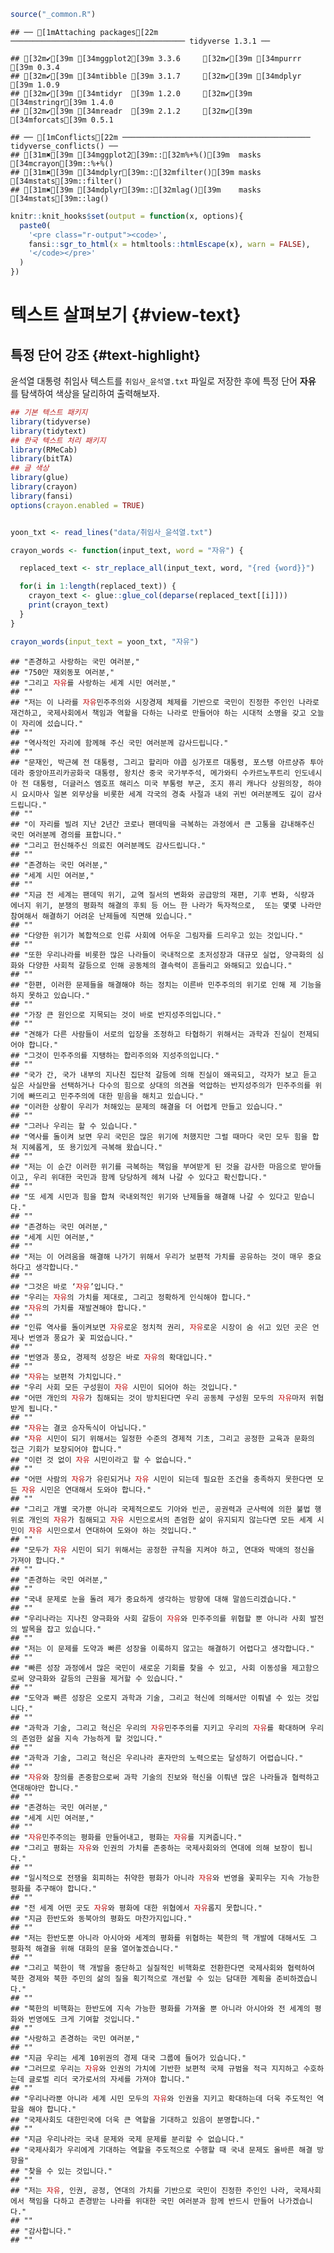 

```r
source("_common.R")
```

```
## ── [1mAttaching packages[22m ─────────────────────────────────────── tidyverse 1.3.1 ──
```

```
## [32m✔[39m [34mggplot2[39m 3.3.6     [32m✔[39m [34mpurrr  [39m 0.3.4
## [32m✔[39m [34mtibble [39m 3.1.7     [32m✔[39m [34mdplyr  [39m 1.0.9
## [32m✔[39m [34mtidyr  [39m 1.2.0     [32m✔[39m [34mstringr[39m 1.4.0
## [32m✔[39m [34mreadr  [39m 2.1.2     [32m✔[39m [34mforcats[39m 0.5.1
```

```
## ── [1mConflicts[22m ────────────────────────────────────────── tidyverse_conflicts() ──
## [31m✖[39m [34mggplot2[39m::[32m%+%()[39m  masks [34mcrayon[39m::%+%()
## [31m✖[39m [34mdplyr[39m::[32mfilter()[39m masks [34mstats[39m::filter()
## [31m✖[39m [34mdplyr[39m::[32mlag()[39m    masks [34mstats[39m::lag()
```

```r
knitr::knit_hooks$set(output = function(x, options){
  paste0(
    '<pre class="r-output"><code>',
    fansi::sgr_to_html(x = htmltools::htmlEscape(x), warn = FALSE),
    '</code></pre>'
  )
})
```


# 텍스트 살펴보기 {#view-text}

## 특정 단어 강조 {#text-highlight}

윤석열 대통령 취임사 텍스트를 `취임사_윤석열.txt` 파일로 저장한 후에 
특정 단어 **자유** 를 탐색하여 색상을 달리하여 출력해보자. 



```r
## 기본 텍스트 패키지
library(tidyverse)
library(tidytext)
## 한국 텍스트 처리 패키지
library(RMeCab)
library(bitTA)
## 글 색상
library(glue)
library(crayon)
library(fansi)
options(crayon.enabled = TRUE)


yoon_txt <- read_lines("data/취임사_윤석열.txt")

crayon_words <- function(input_text, word = "자유") {

  replaced_text <- str_replace_all(input_text, word, "{red {word}}")

  for(i in 1:length(replaced_text)) {
    crayon_text <- glue::glue_col(deparse(replaced_text[[i]]))
    print(crayon_text)
  }
}

crayon_words(input_text = yoon_txt, "자유")
```

<pre class="r-output"><code>## "존경하고 사랑하는 국민 여러분,"
## "750만 재외동포 여러분,"
## "그리고 <span style='color: #BB0000;'>자유</span>를 사랑하는 세계 시민 여러분,"
## ""
## "저는 이 나라를 <span style='color: #BB0000;'>자유</span>민주주의와 시장경제 체제를 기반으로 국민이 진정한 주인인 나라로 재건하고, 국제사회에서 책임과 역할을 다하는 나라로 만들어야 하는 시대적 소명을 갖고 오늘 이 자리에 섰습니다."
## ""
## "역사적인 자리에 함께해 주신 국민 여러분께 감사드립니다."
## ""
## "문재인, 박근혜 전 대통령, 그리고 할리마 야콥 싱가포르 대통령, 포스탱 아르샹쥬 투아데라 중앙아프리카공화국 대통령, 왕치산 중국 국가부주석, 메가와티 수카르노푸트리 인도네시아 전 대통령, 더글러스 엠호프 해리스 미국 부통령 부군, 조지 퓨리 캐나다 상원의장, 하야시 요시마사 일본 외무상을 비롯한 세계 각국의 경축 사절과 내외 귀빈 여러분께도 깊이 감사드립니다."
## ""
## "이 자리를 빌려 지난 2년간 코로나 팬데믹을 극복하는 과정에서 큰 고통을 감내해주신 국민 여러분께 경의를 표합니다."
## "그리고 헌신해주신 의료진 여러분께도 감사드립니다."
## ""
## "존경하는 국민 여러분,"
## "세계 시민 여러분,"
## ""
## "지금 전 세계는 팬데믹 위기, 교역 질서의 변화와 공급망의 재편, 기후 변화, 식량과 에너지 위기, 분쟁의 평화적 해결의 후퇴 등 어느 한 나라가 독자적으로,  또는 몇몇 나라만 참여해서 해결하기 어려운 난제들에 직면해 있습니다."
## ""
## "다양한 위기가 복합적으로 인류 사회에 어두운 그림자를 드리우고 있는 것입니다."
## ""
## "또한 우리나라를 비롯한 많은 나라들이 국내적으로 초저성장과 대규모 실업, 양극화의 심화와 다양한 사회적 갈등으로 인해 공동체의 결속력이 흔들리고 와해되고 있습니다."
## ""
## "한편, 이러한 문제들을 해결해야 하는 정치는 이른바 민주주의의 위기로 인해 제 기능을 하지 못하고 있습니다."
## ""
## "가장 큰 원인으로 지목되는 것이 바로 반지성주의입니다."
## ""
## "견해가 다른 사람들이 서로의 입장을 조정하고 타협하기 위해서는 과학과 진실이 전제되어야 합니다."
## "그것이 민주주의를 지탱하는 합리주의와 지성주의입니다."
## ""
## "국가 간, 국가 내부의 지나친 집단적 갈등에 의해 진실이 왜곡되고, 각자가 보고 듣고 싶은 사실만을 선택하거나 다수의 힘으로 상대의 의견을 억압하는 반지성주의가 민주주의를 위기에 빠뜨리고 민주주의에 대한 믿음을 해치고 있습니다."
## "이러한 상황이 우리가 처해있는 문제의 해결을 더 어렵게 만들고 있습니다."
## ""
## "그러나 우리는 할 수 있습니다."
## "역사를 돌이켜 보면 우리 국민은 많은 위기에 처했지만 그럴 때마다 국민 모두 힘을 합쳐 지혜롭게, 또 용기있게 극복해 왔습니다."
## ""
## "저는 이 순간 이러한 위기를 극복하는 책임을 부여받게 된 것을 감사한 마음으로 받아들이고, 우리 위대한 국민과 함께 당당하게 헤쳐 나갈 수 있다고 확신합니다."
## ""
## "또 세계 시민과 힘을 합쳐 국내외적인 위기와 난제들을 해결해 나갈 수 있다고 믿습니다."
## ""
## "존경하는 국민 여러분,"
## "세계 시민 여러분,"
## ""
## "저는 이 어려움을 해결해 나가기 위해서 우리가 보편적 가치를 공유하는 것이 매우 중요하다고 생각합니다."
## ""
## "그것은 바로 ‘<span style='color: #BB0000;'>자유</span>’입니다."
## "우리는 <span style='color: #BB0000;'>자유</span>의 가치를 제대로, 그리고 정확하게 인식해야 합니다."
## "<span style='color: #BB0000;'>자유</span>의 가치를 재발견해야 합니다."
## ""
## "인류 역사를 돌이켜보면 <span style='color: #BB0000;'>자유</span>로운 정치적 권리, <span style='color: #BB0000;'>자유</span>로운 시장이 숨 쉬고 있던 곳은 언제나 번영과 풍요가 꽃 피었습니다."
## ""
## "번영과 풍요, 경제적 성장은 바로 <span style='color: #BB0000;'>자유</span>의 확대입니다."
## ""
## "<span style='color: #BB0000;'>자유</span>는 보편적 가치입니다."
## "우리 사회 모든 구성원이 <span style='color: #BB0000;'>자유</span> 시민이 되어야 하는 것입니다."
## "어떤 개인의 <span style='color: #BB0000;'>자유</span>가 침해되는 것이 방치된다면 우리 공동체 구성원 모두의 <span style='color: #BB0000;'>자유</span>마저 위협받게 됩니다."
## ""
## "<span style='color: #BB0000;'>자유</span>는 결코 승자독식이 아닙니다."
## "<span style='color: #BB0000;'>자유</span> 시민이 되기 위해서는 일정한 수준의 경제적 기초, 그리고 공정한 교육과 문화의 접근 기회가 보장되어야 합니다."
## "이런 것 없이 <span style='color: #BB0000;'>자유</span> 시민이라고 할 수 없습니다."
## ""
## "어떤 사람의 <span style='color: #BB0000;'>자유</span>가 유린되거나 <span style='color: #BB0000;'>자유</span> 시민이 되는데 필요한 조건을 충족하지 못한다면 모든 <span style='color: #BB0000;'>자유</span> 시민은 연대해서 도와야 합니다."
## ""
## "그리고 개별 국가뿐 아니라 국제적으로도 기아와 빈곤, 공권력과 군사력에 의한 불법 행위로 개인의 <span style='color: #BB0000;'>자유</span>가 침해되고 <span style='color: #BB0000;'>자유</span> 시민으로서의 존엄한 삶이 유지되지 않는다면 모든 세계 시민이 <span style='color: #BB0000;'>자유</span> 시민으로서 연대하여 도와야 하는 것입니다."
## ""
## "모두가 <span style='color: #BB0000;'>자유</span> 시민이 되기 위해서는 공정한 규칙을 지켜야 하고, 연대와 박애의 정신을 가져야 합니다."
## ""
## "존경하는 국민 여러분,"
## ""
## "국내 문제로 눈을 돌려 제가 중요하게 생각하는 방향에 대해 말씀드리겠습니다."
## ""
## "우리나라는 지나친 양극화와 사회 갈등이 <span style='color: #BB0000;'>자유</span>와 민주주의를 위협할 뿐 아니라 사회 발전의 발목을 잡고 있습니다."
## ""
## "저는 이 문제를 도약과 빠른 성장을 이룩하지 않고는 해결하기 어렵다고 생각합니다."
## ""
## "빠른 성장 과정에서 많은 국민이 새로운 기회를 찾을 수 있고, 사회 이동성을 제고함으로써 양극화와 갈등의 근원을 제거할 수 있습니다."
## ""
## "도약과 빠른 성장은 오로지 과학과 기술, 그리고 혁신에 의해서만 이뤄낼 수 있는 것입니다."
## ""
## "과학과 기술, 그리고 혁신은 우리의 <span style='color: #BB0000;'>자유</span>민주주의를 지키고 우리의 <span style='color: #BB0000;'>자유</span>를 확대하며 우리의 존엄한 삶을 지속 가능하게 할 것입니다."
## ""
## "과학과 기술, 그리고 혁신은 우리나라 혼자만의 노력으로는 달성하기 어렵습니다."
## ""
## "<span style='color: #BB0000;'>자유</span>와 창의를 존중함으로써 과학 기술의 진보와 혁신을 이뤄낸 많은 나라들과 협력하고 연대해야만 합니다."
## ""
## "존경하는 국민 여러분,"
## "세계 시민 여러분,"
## ""
## "<span style='color: #BB0000;'>자유</span>민주주의는 평화를 만들어내고, 평화는 <span style='color: #BB0000;'>자유</span>를 지켜줍니다."
## "그리고 평화는 <span style='color: #BB0000;'>자유</span>와 인권의 가치를 존중하는 국제사회와의 연대에 의해 보장이 됩니다."
## ""
## "일시적으로 전쟁을 회피하는 취약한 평화가 아니라 <span style='color: #BB0000;'>자유</span>와 번영을 꽃피우는 지속 가능한 평화를 추구해야 합니다."
## ""
## "전 세계 어떤 곳도 <span style='color: #BB0000;'>자유</span>와 평화에 대한 위협에서 <span style='color: #BB0000;'>자유</span>롭지 못합니다."
## "지금 한반도와 동북아의 평화도 마찬가지입니다."
## ""
## "저는 한반도뿐 아니라 아시아와 세계의 평화를 위협하는 북한의 핵 개발에 대해서도 그 평화적 해결을 위해 대화의 문을 열어놓겠습니다."
## ""
## "그리고 북한이 핵 개발을 중단하고 실질적인 비핵화로 전환한다면 국제사회와 협력하여 북한 경제와 북한 주민의 삶의 질을 획기적으로 개선할 수 있는 담대한 계획을 준비하겠습니다."
## ""
## "북한의 비핵화는 한반도에 지속 가능한 평화를 가져올 뿐 아니라 아시아와 전 세계의 평화와 번영에도 크게 기여할 것입니다."
## ""
## "사랑하고 존경하는 국민 여러분,"
## ""
## "지금 우리는 세계 10위권의 경제 대국 그룹에 들어가 있습니다."
## "그러므로 우리는 <span style='color: #BB0000;'>자유</span>와 인권의 가치에 기반한 보편적 국제 규범을 적극 지지하고 수호하는데 글로벌 리더 국가로서의 자세를 가져야 합니다."
## ""
## "우리나라뿐 아니라 세계 시민 모두의 <span style='color: #BB0000;'>자유</span>와 인권을 지키고 확대하는데 더욱 주도적인 역할을 해야 합니다."
## "국제사회도 대한민국에 더욱 큰 역할을 기대하고 있음이 분명합니다."
## ""
## "지금 우리나라는 국내 문제와 국제 문제를 분리할 수 없습니다."
## "국제사회가 우리에게 기대하는 역할을 주도적으로 수행할 때 국내 문제도 올바른 해결 방향을"
## "찾을 수 있는 것입니다."
## ""
## "저는 <span style='color: #BB0000;'>자유</span>, 인권, 공정, 연대의 가치를 기반으로 국민이 진정한 주인인 나라, 국제사회에서 책임을 다하고 존경받는 나라를 위대한 국민 여러분과 함께 반드시 만들어 나가겠습니다."
## ""
## "감사합니다."
## ""
</code></pre>

